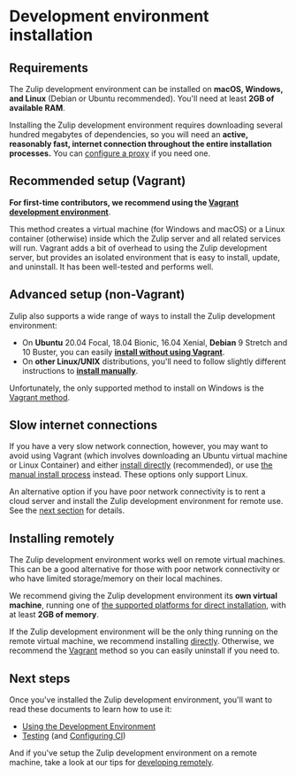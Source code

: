 # Development environment installation

## Requirements

The Zulip development environment can be installed on **macOS,
Windows, and Linux** (Debian or Ubuntu recommended). You'll need at least **2GB
of available RAM**.

Installing the Zulip development environment requires downloading several hundred
megabytes of dependencies, so you will need an **active, reasonably fast,
internet connection throughout the entire installation processes.** You can
[configure a proxy][configure-proxy] if you need one.

## Recommended setup (Vagrant)

**For first-time contributors, we recommend using the
[Vagrant development environment][install-vagrant]**.

This method creates a virtual machine (for Windows and macOS) or a
Linux container (otherwise) inside which the Zulip server and all
related services will run. Vagrant adds a bit of overhead to using the
Zulip development server, but provides an isolated environment that is
easy to install, update, and uninstall. It has been well-tested and
performs well.

## Advanced setup (non-Vagrant)

Zulip also supports a wide range of ways to install the Zulip
development environment:

* On **Ubuntu** 20.04 Focal, 18.04 Bionic, 16.04 Xenial, **Debian** 9
  Stretch and 10 Buster, you can easily
  **[install without using Vagrant][install-direct]**.
* On **other Linux/UNIX** distributions, you'll need to follow slightly different
  instructions to **[install manually][install-generic]**.

Unfortunately, the only supported method to install on Windows is the [Vagrant
method][install-vagrant].

## Slow internet connections

If you have a very slow network connection, however, you may want to
avoid using Vagrant (which involves downloading an Ubuntu virtual
machine or Linux Container) and either
[install directly][install-direct] (recommended), or use
[the manual install process][install-generic] instead.  These options
only support Linux.

An alternative option if you have poor network connectivity is to rent
a cloud server and install the Zulip development environment for
remote use. See the [next section][self-install-remote] for details.

## Installing remotely

The Zulip development environment works well on remote virtual
machines. This can be a good alternative for those with poor network
connectivity or who have limited storage/memory on their local
machines.

We recommend giving the Zulip development environment its **own
virtual machine**, running one of
[the supported platforms for direct installation][install-direct],
with at least **2GB of memory**.

If the Zulip development environment will be the only thing running on
the remote virtual machine, we recommend installing
[directly][install-direct]. Otherwise, we recommend the
[Vagrant][install-vagrant] method so you can easily uninstall if you
need to.

## Next steps

Once you've installed the Zulip development environment, you'll want
to read these documents to learn how to use it:

* [Using the Development Environment][using-dev-env]
* [Testing][testing] (and [Configuring CI][ci])

And if you've setup the Zulip development environment on a remote
machine, take a look at our tips for
[developing remotely][dev-remote].

[dev-remote]: remote.md
[install-direct]: ../development/setup-advanced.html#installing-directly-on-ubuntu-debian-centos-or-fedora
[install-generic]: ../development/setup-advanced.html#installing-manually-on-unix
[install-vagrant]: ../development/setup-vagrant.md
[self-install-remote]: #installing-remotely
[self-slow-internet]: #slow-internet-connections
[configure-proxy]: ../development/setup-vagrant.html#specifying-a-proxy
[using-dev-env]: using.md
[testing]: ../testing/testing.md
[ci]: ../git/cloning.html#step-3-configure-continuous-integration-for-your-fork
